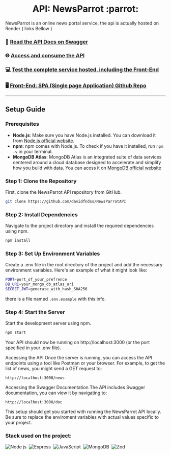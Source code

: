 <h1 align="center">API: NewsParrot :parrot:</h1>

NewsParrot is an online news portal service, the api is actually hosted on Render ( links Bellow )

### 📄 [Read the API Docs on Swagger](https://newsparrotapi.onrender.com/doc)
### 🌐 [Access and consume the API](https://newsparrotapi.onrender.com/)
### 💻 [Test the complete service hosted, including the Front-End](https://newsparrotspa.onrender.com/doc)
### 🖥️ [Front-End: SPA (Single page Application) Github Repo](https://github.com/davidfndss/NewsParrotSPA)
<hr>

## Setup Guide

### Prerequisites
- **Node.js**: Make sure you have Node.js installed. You can download it from [Node.js official website](https://nodejs.org/).
- **npm**: npm comes with Node.js. To check if you have it installed, run `npm -v` in your terminal.
- **MongoDB Atlas**: MongoDB Atlas is an integrated suite of data services centered around a cloud database designed to accelerate and simplify how you build with data. You can acess it on [MongoDB official website](https://www.mongodb.com/products/platform/atlas-database)

### Step 1: Clone the Repository
First, clone the NewsParrot API repository from GitHub.

```bash 
git clone https://github.com/davidfndss/NewsParrotAPI
```

### Step 2: Install Dependencies
Navigate to the project directory and install the required dependencies using npm.

```bash
npm install
```

### Step 3: Set Up Environment Variables
Create a .env file in the root directory of the project and add the necessary environment variables. Here's an example of what it might look like:

```bash
PORT=port_of_your_prefrence
DB_URI=your_mongo_db_atlas_uri
SECRET_JWT=generate_with_hash_SHA256
```
there is a file named ```.env.example``` with this info.

### Step 4: Start the Server
Start the development server using npm.

```bash
npm start
```

Your API should now be running on http://localhost:3000 (or the port specified in your .env file).

Accessing the API
Once the server is running, you can access the API endpoints using a tool like Postman or your browser. For example, to get the list of news, you might send a GET request to: 

```http://localhost:3000/news```

Accessing the Swagger Documentation
The API includes Swagger documentation, you can view it by navigating to:

```http://localhost:3000/doc```

This setup should get you started with running the NewsParrot API locally. Be sure to replace the enviroment variables with actual values specific to your project.

### Stack used on the project:
![Node js](https://img.shields.io/badge/node.js-%234ea94b.svg?style=for-the-badge&logo=node.js&logoColor=white)&nbsp;
![Express](https://img.shields.io/badge/express-gray?style=for-the-badge&logo=express&logoColor=white)&nbsp;
![JavaScript](https://img.shields.io/badge/JavaScript-F7DF1E?style=for-the-badge&logo=javascript&logoColor=black)&nbsp;
![MongoDB](https://img.shields.io/badge/MongoDB-%234ea94b.svg?style=for-the-badge&logo=mongodb&logoColor=white)&nbsp;
![Zod](https://img.shields.io/badge/zod-%233068b7.svg?style=for-the-badge&logo=zod&logoColor=white)
